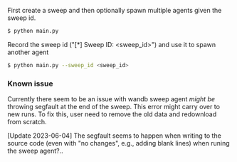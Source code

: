 First create a sweep and then optionally spawn multiple agents given the sweep id.

```bash
$ python main.py
```

Record the sweep id ("[\*] Sweep ID: \<sweep_id>") and use it to spawn another agent

```bash
$ python main.py --sweep_id <sweep_id>
```

### Known issue

Currently there seem to be an issue with wandb sweep agent *might be* throwing segfault at the end of the sweep.
This error might carry over to new runs. To fix this, user need to remove the old data and redownload from scratch.

[Update 2023-06-04] The segfault seems to happen when writing to the source code
(even with "no changes", e.g., adding blank lines) when runing the sweep agent?..
